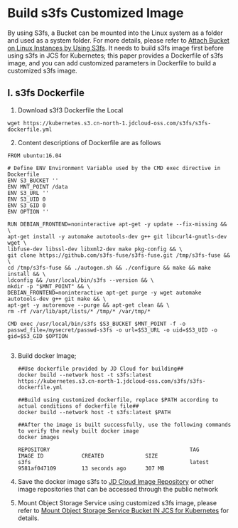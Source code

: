 # Build s3fs Customized Image
By using S3fs, a Bucket can be mounted into the Linux system as a folder and used as a system folder. For more details, please refer to [Attach Bucket on Linux Instances by Using S3fs](https://docs.jdcloud.com/en/object-storage-service/s3fs). It needs to build s3fs image first before using s3fs in JCS for Kubernetes; this paper provides a Dockerfile of s3fs image, and you can add customized parameters in Dockerfile to build a customized s3fs image.

## I. s3fs Dockerfile

1. Download s3f3 Dockerfile the Local

`
wget https://kubernetes.s3.cn-north-1.jdcloud-oss.com/s3fs/s3fs-dockerfile.yml
`
    
2. Content descriptions of Dockerfile are as follows

```    
FROM ubuntu:16.04

# Define ENV Environment Variable used by the CMD exec directive in Dockerfile
ENV S3_BUCKET ''
ENV MNT_POINT /data
ENV S3_URL ''
ENV S3_UID 0
ENV S3_GID 0
ENV OPTION ''

RUN DEBIAN_FRONTEND=noninteractive apt-get -y update --fix-missing && \
apt-get install -y automake autotools-dev g++ git libcurl4-gnutls-dev wget \
libfuse-dev libssl-dev libxml2-dev make pkg-config && \
git clone https://github.com/s3fs-fuse/s3fs-fuse.git /tmp/s3fs-fuse && \
cd /tmp/s3fs-fuse && ./autogen.sh && ./configure && make && make install && \
ldconfig && /usr/local/bin/s3fs --version && \
mkdir -p "$MNT_POINT" && \
DEBIAN_FRONTEND=noninteractive apt-get purge -y wget automake autotools-dev g++ git make && \
apt-get -y autoremove --purge && apt-get clean && \
rm -rf /var/lib/apt/lists/* /tmp/* /var/tmp/*

CMD exec /usr/local/bin/s3fs $S3_BUCKET $MNT_POINT -f -o passwd_file=/mysecret/passwd-s3fs -o url=$S3_URL -o uid=$S3_UID -o gid=$S3_GID $OPTION
    
```

3. Build docker Image;

    ```
    ##Use dockerfile provided by JD Cloud for building##
    docker build --network host -t s3fs:latest https://kubernetes.s3.cn-north-1.jdcloud-oss.com/s3fs/s3fs-dockerfile.yml
    
    ##Build using customized dockerfile, replace $PATH according to actual conditions of dockerfile file##
    docker build --network host -t s3fs:latest $PATH

    ##After the image is built successfully, use the following commands to verify the newly built docker image
    docker images

    REPOSITORY                                            TAG                  IMAGE ID            CREATED             SIZE
    s3fs                                                  latest               9581af047109        13 seconds ago      307 MB    
    ```

4. Save the docker image s3fs to [JD Cloud Image Repository](https://docs.jdcloud.com/en/container-registry/create-image) or other image repositories that can be accessed through the public network

5. Mount Object Storage Service using customized s3fs image, please refer to [Mount Object Storage Service Bucket IN JCS for Kubernetes](https://docs.jdcloud.com/en/jcs-for-kubernetes/Oss-s3fs-volume) for details.


